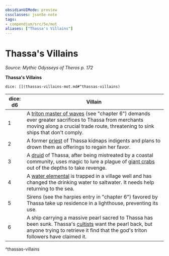 ```yaml
---
obsidianUIMode: preview
cssclasses: json5e-note
tags:
- compendium/src/5e/mot
aliases: ["Thassa's Villains"]
---
```

# Thassa's Villains
*Source: Mythic Odysseys of Theros p. 172* 

**Thassa's Villains**

`dice: [](thassas-villains-mot.md#^thassas-villains)`

| dice: d6 | Villain |
|----------|---------|
| 1 | A [triton master of waves](Mechanics/bestiary/humanoid/triton-master-of-waves-mot.md) (see "chapter 6") demands ever greater sacrifices to Thassa from merchants moving along a crucial trade route, threatening to sink ships that don't comply. |
| 2 | A former [priest](Mechanics/bestiary/humanoid/priest.md) of Thassa kidnaps indigents and plans to drown them as offerings to regain her favor. |
| 3 | A [druid](Mechanics/bestiary/humanoid/druid.md) of Thassa, after being mistreated by a coastal community, uses magic to lure a plague of [giant crabs](Mechanics/bestiary/beast/giant-crab.md) out of the depths to take revenge. |
| 4 | A [water elemental](Mechanics/bestiary/elemental/water-elemental.md) is trapped in a village well and has changed the drinking water to saltwater. It needs help returning to the sea. |
| 5 | Sirens (see the harpies entry in "chapter 6") favored by Thassa take up residence in a lighthouse, preventing its use. |
| 6 | A ship carrying a massive pearl sacred to Thassa has been sunk. Thassa's [cultists](Mechanics/bestiary/humanoid/cultist.md) want the pearl back, but anyone trying to retrieve it find that the god's triton followers have claimed it. |
^thassas-villains